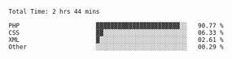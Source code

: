 <!--START_SECTION:waka-->

```text
Total Time: 2 hrs 44 mins

PHP                     ▓▓▓▓▓▓▓▓▓▓▓▓▓▓▓▓▓▓▓▓▓▓▓░░   90.77 %
CSS                     ▓▓░░░░░░░░░░░░░░░░░░░░░░░   06.33 %
XML                     ▓░░░░░░░░░░░░░░░░░░░░░░░░   02.61 %
Other                   ░░░░░░░░░░░░░░░░░░░░░░░░░   00.29 %
```

<!--END_SECTION:waka-->
